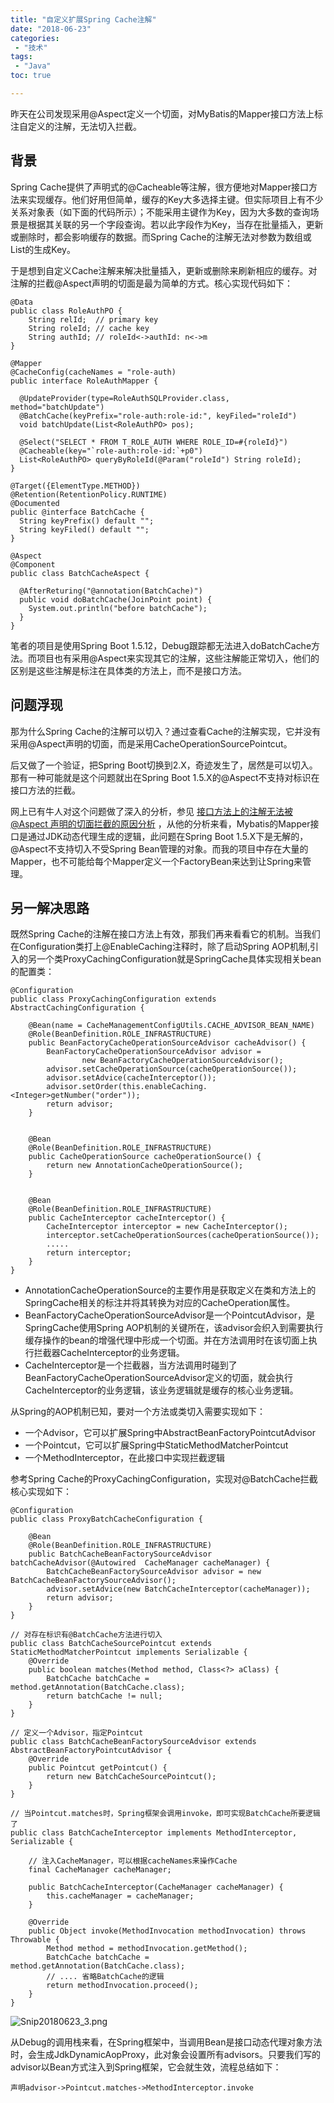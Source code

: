 ```yaml
---
title: "自定义扩展Spring Cache注解"
date: "2018-06-23"
categories:
 - "技术"
tags:
 - "Java"
toc: true

---
```


昨天在公司发现采用@Aspect定义一个切面，对MyBatis的Mapper接口方法上标注自定义的注解，无法切入拦截。

## 背景

Spring Cache提供了声明式的@Cacheable等注解，很方便地对Mapper接口方法来实现缓存。他们好用但简单，缓存的Key大多选择主键。但实际项目上有不少关系对象表（如下面的代码所示）；不能采用主键作为Key，因为大多数的查询场景是根据其关联的另一个字段查询。若以此字段作为Key，当存在批量插入，更新或删除时，都会影响缓存的数据。而Spring Cache的注解无法对参数为数组或List的生成Key。

于是想到自定义Cache注解来解决批量插入，更新或删除来刷新相应的缓存。对注解的拦截@Aspect声明的切面是最为简单的方式。核心实现代码如下：

<!--more-->
```
@Data
public class RoleAuthPO {
    String relId;  // primary key
    String roleId; // cache key
    String authId; // roleId<->authId: n<->m
}

@Mapper
@CacheConfig(cacheNames = "role-auth)
public interface RoleAuthMapper {
 
  @UpdateProvider(type=RoleAuthSQLProvider.class, method="batchUpdate")
  @BatchCache(keyPrefix="role-auth:role-id:", keyFiled="roleId")
  void batchUpdate(List<RoleAuthPO> pos);

  @Select("SELECT * FROM T_ROLE_AUTH WHERE ROLE_ID=#{roleId}")
  @Cacheable(key="`role-auth:role-id:`+p0")
  List<RoleAuthPO> queryByRoleId(@Param("roleId") String roleId);
}
 
@Target({ElementType.METHOD})
@Retention(RetentionPolicy.RUNTIME)
@Documented
public @interface BatchCache {
  String keyPrefix() default "";
  String keyFiled() default "";
}

@Aspect
@Component
public class BatchCacheAspect {
 
  @AfterReturing("@annotation(BatchCache)")
  public void doBatchCache(JoinPoint point) {
    System.out.println("before batchCache");
  }
}
```

笔者的项目是使用Spring Boot 1.5.12，Debug跟踪都无法进入doBatchCache方法。而项目也有采用@Aspect来实现其它的注解，这些注解能正常切入，他们的区别是这些注解是标注在具体类的方法上，而不是接口方法。

## 问题浮现

那为什么Spring Cache的注解可以切入？通过查看Cache的注解实现，它并没有采用@Aspect声明的切面，而是采用CacheOperationSourcePointcut。

后又做了一个验证，把Spring Boot切换到2.X，奇迹发生了，居然是可以切入。那有一种可能就是这个问题就出在Spring Boot 1.5.X的@Aspect不支持对标识在接口方法的拦截。

网上已有牛人对这个问题做了深入的分析，参见 [接口方法上的注解无法被 @Aspect 声明的切面拦截的原因分析](http://www.importnew.com/28788.html) ，从他的分析来看，Mybatis的Mapper接口是通过JDK动态代理生成的逻辑，此问题在Spring Boot 1.5.X下是无解的，@Aspect不支持切入不受Spring Bean管理的对象。而我的项目中存在大量的Mapper，也不可能给每个Mapper定义一个FactoryBean来达到让Spring来管理。


## 另一解决思路

既然Spring Cache的注解在接口方法上有效，那我们再来看看它的机制。当我们在Configuration类打上@EnableCaching注释时，除了启动Spring AOP机制,引入的另一个类ProxyCachingConfiguration就是SpringCache具体实现相关bean的配置类：

```
@Configuration  
public class ProxyCachingConfiguration extends AbstractCachingConfiguration {  

    @Bean(name = CacheManagementConfigUtils.CACHE_ADVISOR_BEAN_NAME)  
    @Role(BeanDefinition.ROLE_INFRASTRUCTURE)  
    public BeanFactoryCacheOperationSourceAdvisor cacheAdvisor() {  
        BeanFactoryCacheOperationSourceAdvisor advisor =  
                new BeanFactoryCacheOperationSourceAdvisor();  
        advisor.setCacheOperationSource(cacheOperationSource());  
        advisor.setAdvice(cacheInterceptor());  
        advisor.setOrder(this.enableCaching.<Integer>getNumber("order"));  
        return advisor;  
    }  
  
  
    @Bean  
    @Role(BeanDefinition.ROLE_INFRASTRUCTURE)  
    public CacheOperationSource cacheOperationSource() {  
        return new AnnotationCacheOperationSource();  
    }  
  
  
    @Bean  
    @Role(BeanDefinition.ROLE_INFRASTRUCTURE)  
    public CacheInterceptor cacheInterceptor() {  
        CacheInterceptor interceptor = new CacheInterceptor();  
        interceptor.setCacheOperationSources(cacheOperationSource());  
        .....
        return interceptor;  
    }  
}  

```

 - AnnotationCacheOperationSource的主要作用是获取定义在类和方法上的SpringCache相关的标注并将其转换为对应的CacheOperation属性。
 - BeanFactoryCacheOperationSourceAdvisor是一个PointcutAdvisor，是SpringCache使用Spring AOP机制的关键所在，该advisor会织入到需要执行缓存操作的bean的增强代理中形成一个切面。并在方法调用时在该切面上执行拦截器CacheInterceptor的业务逻辑。
 - CacheInterceptor是一个拦截器，当方法调用时碰到了BeanFactoryCacheOperationSourceAdvisor定义的切面，就会执行CacheInterceptor的业务逻辑，该业务逻辑就是缓存的核心业务逻辑。

从Spring的AOP机制已知，要对一个方法或类切入需要实现如下：

 - 一个Advisor，它可以扩展Spring中AbstractBeanFactoryPointcutAdvisor
 - 一个Pointcut，它可以扩展Spring中StaticMethodMatcherPointcut
 - 一个MethodInterceptor，在此接口中实现拦截逻辑

参考Spring Cache的ProxyCachingConfiguration，实现对@BatchCache拦截核心实现如下：

```
@Configuration
public class ProxyBatchCacheConfiguration {

    @Bean
    @Role(BeanDefinition.ROLE_INFRASTRUCTURE)
    public BatchCacheBeanFactorySourceAdvisor batchCacheAdvisor(@Autowired  CacheManager cacheManager) {
        BatchCacheBeanFactorySourceAdvisor advisor = new BatchCacheBeanFactorySourceAdvisor();
        advisor.setAdvice(new BatchCacheInterceptor(cacheManager));
        return advisor;
    }
}

// 对存在标识有@BatchCache方法进行切入
public class BatchCacheSourcePointcut extends StaticMethodMatcherPointcut implements Serializable {
    @Override
    public boolean matches(Method method, Class<?> aClass) {
        BatchCache batchCache =  method.getAnnotation(BatchCache.class);
        return batchCache != null;
    }
}

// 定义一个Advisor，指定Pointcut
public class BatchCacheBeanFactorySourceAdvisor extends AbstractBeanFactoryPointcutAdvisor {
    @Override
    public Pointcut getPointcut() {
        return new BatchCacheSourcePointcut();
    }
}

// 当Pointcut.matches时，Spring框架会调用invoke，即可实现BatchCache所要逻辑了
public class BatchCacheInterceptor implements MethodInterceptor, Serializable {

    // 注入CacheManager，可以根据cacheNames来操作Cache
    final CacheManager cacheManager;

    public BatchCacheInterceptor(CacheManager cacheManager) {
        this.cacheManager = cacheManager;
    }

    @Override
    public Object invoke(MethodInvocation methodInvocation) throws Throwable {
        Method method = methodInvocation.getMethod();
        BatchCache batchCache = method.getAnnotation(BatchCache.class);
        // .... 省略BatchCache的逻辑
        return methodInvocation.proceed();
    }
}
```

![Snip20180623_3.png](/images/2018/Snip20180623_3.png)

从Debug的调用栈来看，在Spring框架中，当调用Bean是接口动态代理对象方法时，会生成JdkDynamicAopProxy，此对象会设置所有advisors。只要我们写的advisor以Bean方式注入到Spring框架，它会就生效，流程总结如下：

`声明advisor->Pointcut.matches->MethodInterceptor.invoke`
